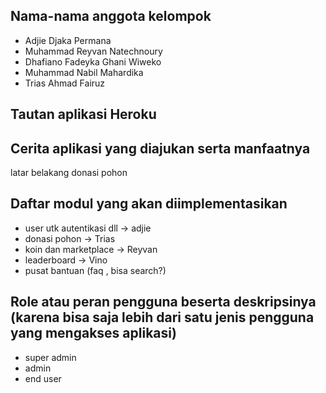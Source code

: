 ## Nama-nama anggota kelompok
- Adjie Djaka Permana
- Muhammad Reyvan Natechnoury
- Dhafiano Fadeyka Ghani Wiweko
- Muhammad Nabil Mahardika
- Trias Ahmad Fairuz

## Tautan aplikasi Heroku


## Cerita aplikasi yang diajukan serta manfaatnya
latar belakang donasi pohon



## Daftar modul yang akan diimplementasikan
- user utk autentikasi dll -> adjie
- donasi pohon -> Trias
- koin dan marketplace -> Reyvan
- leaderboard -> Vino
- pusat bantuan (faq , bisa search?)

## Role atau peran pengguna beserta deskripsinya (karena bisa saja lebih dari satu jenis pengguna yang mengakses aplikasi)
- super admin
- admin
- end user